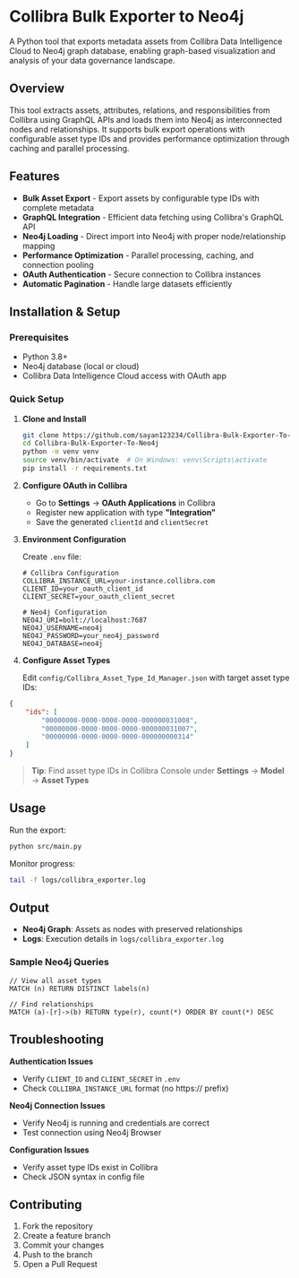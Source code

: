 # Collibra Bulk Exporter to Neo4j

A Python tool that exports metadata assets from Collibra Data Intelligence Cloud to Neo4j graph database, enabling graph-based visualization and analysis of your data governance landscape.

## Overview

This tool extracts assets, attributes, relations, and responsibilities from Collibra using GraphQL APIs and loads them into Neo4j as interconnected nodes and relationships. It supports bulk export operations with configurable asset type IDs and provides performance optimization through caching and parallel processing.

## Features

- **Bulk Asset Export** - Export assets by configurable type IDs with complete metadata
- **GraphQL Integration** - Efficient data fetching using Collibra's GraphQL API
- **Neo4j Loading** - Direct import into Neo4j with proper node/relationship mapping
- **Performance Optimization** - Parallel processing, caching, and connection pooling
- **OAuth Authentication** - Secure connection to Collibra instances
- **Automatic Pagination** - Handle large datasets efficiently

## Installation & Setup

### Prerequisites

- Python 3.8+
- Neo4j database (local or cloud)
- Collibra Data Intelligence Cloud access with OAuth app

### Quick Setup

1. **Clone and Install**
   ```bash
   git clone https://github.com/sayan123234/Collibra-Bulk-Exporter-To-Neo4j.git
   cd Collibra-Bulk-Exporter-To-Neo4j
   python -m venv venv
   source venv/bin/activate  # On Windows: venv\Scripts\activate
   pip install -r requirements.txt
   ```

2. **Configure OAuth in Collibra**
   - Go to **Settings** → **OAuth Applications** in Collibra
   - Register new application with type **"Integration"**
   - Save the generated `clientId` and `clientSecret`

3. **Environment Configuration**
   
   Create `.env` file:
   ```env
   # Collibra Configuration
   COLLIBRA_INSTANCE_URL=your-instance.collibra.com
   CLIENT_ID=your_oauth_client_id
   CLIENT_SECRET=your_oauth_client_secret

   # Neo4j Configuration  
   NEO4J_URI=bolt://localhost:7687
   NEO4J_USERNAME=neo4j
   NEO4J_PASSWORD=your_neo4j_password
   NEO4J_DATABASE=neo4j
   ```

4. **Configure Asset Types**
   
   Edit `config/Collibra_Asset_Type_Id_Manager.json` with target asset type IDs:

```json
{
    "ids": [
        "00000000-0000-0000-0000-000000031008",
        "00000000-0000-0000-0000-000000031007",
        "00000000-0000-0000-0000-000000000314"
    ]
}
```

> **Tip**: Find asset type IDs in Collibra Console under **Settings** → **Model** → **Asset Types**

## Usage

Run the export:
```bash
python src/main.py
```

Monitor progress:
```bash
tail -f logs/collibra_exporter.log
```

## Output

- **Neo4j Graph**: Assets as nodes with preserved relationships
- **Logs**: Execution details in `logs/collibra_exporter.log`

### Sample Neo4j Queries

```cypher
// View all asset types
MATCH (n) RETURN DISTINCT labels(n)

// Find relationships
MATCH (a)-[r]->(b) RETURN type(r), count(*) ORDER BY count(*) DESC
```

## Troubleshooting

**Authentication Issues**
- Verify `CLIENT_ID` and `CLIENT_SECRET` in `.env`
- Check `COLLIBRA_INSTANCE_URL` format (no https:// prefix)

**Neo4j Connection Issues**  
- Verify Neo4j is running and credentials are correct
- Test connection using Neo4j Browser

**Configuration Issues**
- Verify asset type IDs exist in Collibra
- Check JSON syntax in config file

## Contributing

1. Fork the repository
2. Create a feature branch
3. Commit your changes
4. Push to the branch
5. Open a Pull Request
